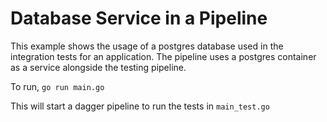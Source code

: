 # Database Service in a Pipeline

This example shows the usage of a postgres database used in the integration tests for an application. The pipeline uses a postgres container as a service alongside the testing pipeline.

To run, `go run main.go`

This will start a dagger pipeline to run the tests in `main_test.go`
